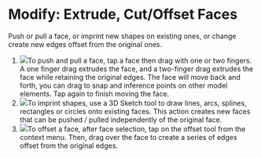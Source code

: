 # Modify: Extrude, Cut/Offset Faces
Push or pull a face, or imprint new shapes on existing ones, or change create new edges offset from the original ones.

1. ![](Images/GUID-27EEBE44-4FAF-4525-9DE6-65C730389DE1-low.gif)To push and pull a face, tap a face then drag with one or two fingers. A one finger drag extrudes the face, and a two-finger drag extrudes the face while retaining the original edges. The face will move back and forth, you can drag to snap and inference points on other model elements. Tap again to finish moving the face.
2. ![](Images/GUID-811C951B-1AEC-499A-8F20-2A98DFAD3B93-low.gif)To imprint shapes, use a 3D Sketch tool to draw lines, arcs, splines, rectangles or circles onto existing faces. This action creates new faces that can be pushed / pulled independently of the original face.
3. ![](Images/GUID-B3FC8C8A-71D3-431B-8D12-E61BF13F4EBF-low.gif)To offset a face, after face selection, tap on the offset tool from the context menu. Then, drag over the face to create a series of edges offset from the original edges.
